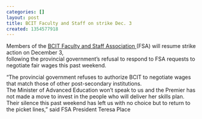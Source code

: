 ```yaml
---
categories: []
layout: post
title: BCIT Faculty and Staff on strike Dec. 3
created: 1354577918
---
```

<p jquery1354577602960="11">Members of the <a href="http://www.bcitfsa.ca/node/456">BCIT Faculty and Staff Association </a>(FSA) will resume strike action on December 3,<br />
	following the provincial government&rsquo;s refusal to respond to FSA requests to negotiate fair wages this past weekend.</p>
<p jquery1354577602960="11">&ldquo;The provincial government refuses to authorize BCIT to negotiate wages that match those of other post-secondary institutions.<br />
	The Minister of Advanced Education won&rsquo;t speak to us and the Premier has not made a move to invest in the people who will deliver her skills plan. Their silence this past weekend has left us with no choice but to return to the picket lines,&rdquo; said FSA President Teresa Place</p>
